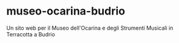 # museo-ocarina-budrio
Un sito web per il Museo dell'Ocarina e degli Strumenti Musicali in Terracotta a Budrio
